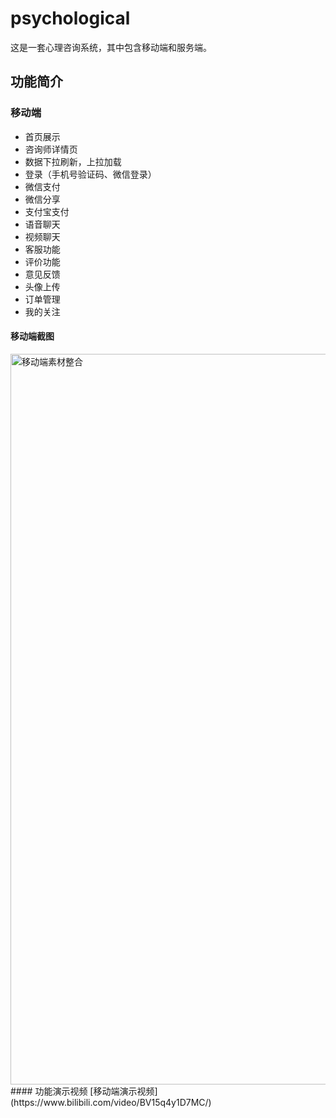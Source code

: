 # psychological
这是一套心理咨询系统，其中包含移动端和服务端。
## 功能简介
### 移动端
- 首页展示
- 咨询师详情页
- 数据下拉刷新，上拉加载
- 登录（手机号验证码、微信登录）
- 微信支付
- 微信分享
- 支付宝支付
- 语音聊天
- 视频聊天
- 客服功能
- 评价功能
- 意见反馈
- 头像上传
- 订单管理
- 我的关注
#### 移动端截图
<img width="1169" alt="移动端素材整合" src="https://user-images.githubusercontent.com/22972255/130307227-c25e9d34-d16e-44ce-a441-dccce23aaad9.png">
#### 功能演示视频
[移动端演示视频](https://www.bilibili.com/video/BV15q4y1D7MC/)

